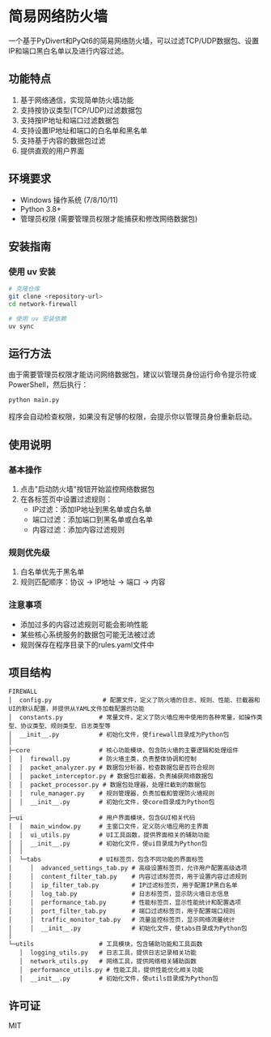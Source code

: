 # 简易网络防火墙

一个基于PyDivert和PyQt6的简易网络防火墙，可以过滤TCP/UDP数据包、设置IP和端口黑白名单以及进行内容过滤。

## 功能特点

1. 基于网络通信，实现简单防火墙功能
2. 支持按协议类型(TCP/UDP)过滤数据包
3. 支持按IP地址和端口过滤数据包
4. 支持设置IP地址和端口的白名单和黑名单
5. 支持基于内容的数据包过滤
6. 提供直观的用户界面

## 环境要求

- Windows 操作系统 (7/8/10/11)
- Python 3.8+
- 管理员权限 (需要管理员权限才能捕获和修改网络数据包)

## 安装指南

### 使用 uv 安装

```bash
# 克隆仓库
git clone <repository-url>
cd network-firewall

# 使用 uv 安装依赖
uv sync
```

## 运行方法

由于需要管理员权限才能访问网络数据包，建议以管理员身份运行命令提示符或PowerShell，然后执行：

```bash
python main.py
```

程序会自动检查权限，如果没有足够的权限，会提示你以管理员身份重新启动。

## 使用说明

### 基本操作

1. 点击"启动防火墙"按钮开始监控网络数据包
2. 在各标签页中设置过滤规则：
   - IP过滤：添加IP地址到黑名单或白名单
   - 端口过滤：添加端口到黑名单或白名单
   - 内容过滤：添加内容过滤规则

### 规则优先级

1. 白名单优先于黑名单
2. 规则匹配顺序：协议 -> IP地址 -> 端口 -> 内容

### 注意事项

- 添加过多的内容过滤规则可能会影响性能
- 某些核心系统服务的数据包可能无法被过滤
- 规则保存在程序目录下的rules.yaml文件中

## 项目结构

```
FIREWALL
│  config.py              # 配置文件，定义了防火墙的日志、规则、性能、拦截器和UI的默认配置，并提供从YAML文件加载配置的功能
│  constants.py          # 常量文件，定义了防火墙应用中使用的各种常量，如操作类型、协议类型、规则类型、日志类型等
│  __init__.py           # 初始化文件，使firewall目录成为Python包
│
├─core                   # 核心功能模块，包含防火墙的主要逻辑和处理组件
│  │  firewall.py        # 防火墙主类，负责整体协调和控制
│  │  packet_analyzer.py # 数据包分析器，检查数据包是否符合规则
│  │  packet_interceptor.py # 数据包拦截器，负责捕获网络数据包
│  │  packet_processor.py # 数据包处理器，处理拦截到的数据包
│  │  rule_manager.py    # 规则管理器，负责加载和管理防火墙规则
│  │  __init__.py        # 初始化文件，使core目录成为Python包
│
├─ui                     # 用户界面模块，包含GUI相关代码
│  │  main_window.py     # 主窗口文件，定义防火墙应用的主界面
│  │  ui_utils.py        # UI工具函数，提供界面相关的辅助功能
│  │  __init__.py        # 初始化文件，使ui目录成为Python包
│  │
│  └─tabs                # UI标签页，包含不同功能的界面标签
│     │  advanced_settings_tab.py # 高级设置标签页，允许用户配置高级选项
│     │  content_filter_tab.py    # 内容过滤标签页，用于设置内容过滤规则
│     │  ip_filter_tab.py         # IP过滤标签页，用于配置IP黑白名单
│     │  log_tab.py               # 日志标签页，显示防火墙日志信息
│     │  performance_tab.py       # 性能标签页，显示性能统计和配置选项
│     │  port_filter_tab.py       # 端口过滤标签页，用于配置端口规则
│     │  traffic_monitor_tab.py   # 流量监控标签页，显示网络流量统计
│     │  __init__.py              # 初始化文件，使tabs目录成为Python包
│
└─utils                  # 工具模块，包含辅助功能和工具函数
   │  logging_utils.py   # 日志工具，提供日志记录相关功能
   │  network_utils.py   # 网络工具，提供网络相关辅助函数
   │  performance_utils.py # 性能工具，提供性能优化相关功能
   │  __init__.py        # 初始化文件，使utils目录成为Python包
```

## 许可证

MIT

